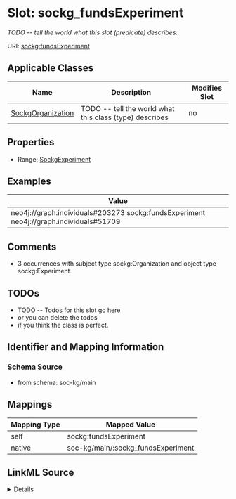 

# Slot: sockg_fundsExperiment


_TODO -- tell the world what this slot (predicate) describes._





URI: [sockg:fundsExperiment](http://www.semanticweb.org/sockg/ontologies/2024/0/soil-carbon-ontology/fundsExperiment)



<!-- no inheritance hierarchy -->





## Applicable Classes

| Name | Description | Modifies Slot |
| --- | --- | --- |
| [SockgOrganization](../classes/SockgOrganization.md) | TODO -- tell the world what this class (type) describes |  no  |







## Properties

* Range: [SockgExperiment](../classes/SockgExperiment.md)






## Examples

| Value |
| --- |
| neo4j://graph.individuals#203273 sockg:fundsExperiment neo4j://graph.individuals#51709 |

## Comments

* 3 occurrences with subject type sockg:Organization and object type sockg:Experiment.

## TODOs

* TODO -- Todos for this slot go here
* or you can delete the todos
* if you think the class is perfect.

## Identifier and Mapping Information







### Schema Source


* from schema: soc-kg/main




## Mappings

| Mapping Type | Mapped Value |
| ---  | ---  |
| self | sockg:fundsExperiment |
| native | soc-kg/main/:sockg_fundsExperiment |




## LinkML Source

<details>
```yaml
name: sockg_fundsExperiment
description: TODO -- tell the world what this slot (predicate) describes.
todos:
- TODO -- Todos for this slot go here
- or you can delete the todos
- if you think the class is perfect.
comments:
- 3 occurrences with subject type sockg:Organization and object type sockg:Experiment.
examples:
- value: neo4j://graph.individuals#203273 sockg:fundsExperiment neo4j://graph.individuals#51709
from_schema: soc-kg/main
rank: 1000
slot_uri: sockg:fundsExperiment
alias: sockg_fundsExperiment
domain_of:
- sockg_Organization
range: sockg_Experiment

```
</details>